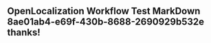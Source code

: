 <properties
ms.topic="hero-topic1"
ms.test1="hero-topic"
ms.test2="test"/>

## OpenLocalization Workflow Test MarkDown 8ae01ab4-e69f-430b-8688-2690929b532e thanks!
